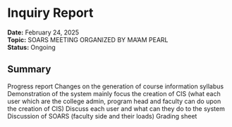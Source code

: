 # Inquiry Report  
**Date:** February 24, 2025  
**Topic:** SOARS MEETING ORGANIZED BY MA’AM PEARL   
**Status:** Ongoing  

## Summary  
Progress report
Changes on the generation of course information syllabus
Demonstration of the system mainly focus the creation of CIS (what each user which are the college admin, program head and faculty can do upon the creation of CIS)
Discuss each user and what can they do to the system 
Discussion of SOARS (faculty side and their loads) 
Grading sheet
